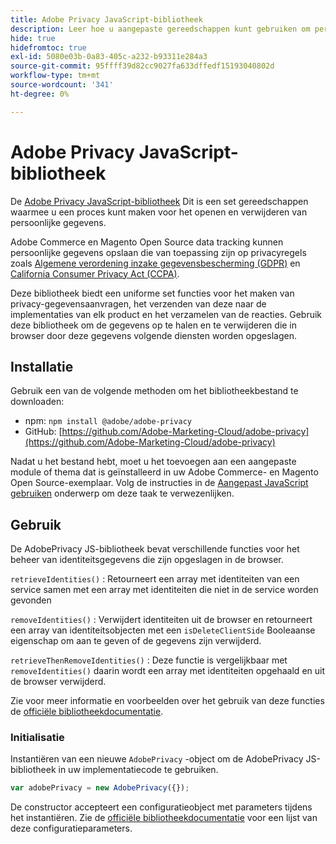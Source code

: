 ```yaml
---
title: Adobe Privacy JavaScript-bibliotheek
description: Leer hoe u aangepaste gereedschappen kunt gebruiken om persoonlijke gegevens van klanten die zijn verzameld door Adobe Commerce en Magento Open Source, te openen en te verwijderen.
hide: true
hidefromtoc: true
exl-id: 5080e03b-0a83-405c-a232-b93311e284a3
source-git-commit: 95ffff39d82cc9027fa633dffedf15193040802d
workflow-type: tm+mt
source-wordcount: '341'
ht-degree: 0%

---
```


# Adobe Privacy JavaScript-bibliotheek

<!-- TODO: Remove hide metadata when the library has been integrated with Commerce. -->

De [Adobe Privacy JavaScript-bibliotheek](https://developer.adobe.com/apis/experienceplatform/gdpr/services/allservices.html) Dit is een set gereedschappen waarmee u een proces kunt maken voor het openen en verwijderen van persoonlijke gegevens.

Adobe Commerce en Magento Open Source data tracking kunnen persoonlijke gegevens opslaan die van toepassing zijn op privacyregels zoals [Algemene verordening inzake gegevensbescherming (GDPR)](gdpr.md) en [California Consumer Privacy Act (CCPA)](ccpa.md).

Deze bibliotheek biedt een uniforme set functies voor het maken van privacy-gegevensaanvragen, het verzenden van deze naar de implementaties van elk product en het verzamelen van de reacties. Gebruik deze bibliotheek om de gegevens op te halen en te verwijderen die in browser door deze gegevens volgende diensten worden opgeslagen.

## Installatie

Gebruik een van de volgende methoden om het bibliotheekbestand te downloaden:

- npm: `npm install @adobe/adobe-privacy`
- GitHub: [https://github.com/Adobe-Marketing-Cloud/adobe-privacy](https://github.com/Adobe-Marketing-Cloud/adobe-privacy)

Nadat u het bestand hebt, moet u het toevoegen aan een aangepaste module of thema dat is geïnstalleerd in uw Adobe Commerce- en Magento Open Source-exemplaar. Volg de instructies in de [Aangepast JavaScript gebruiken](https://developer.adobe.com/commerce/frontend-core/javascript/custom/) onderwerp om deze taak te verwezenlijken.

## Gebruik

De AdobePrivacy JS-bibliotheek bevat verschillende functies voor het beheer van identiteitsgegevens die zijn opgeslagen in de browser.

`retrieveIdentities()`
: Retourneert een array met identiteiten van een service samen met een array met identiteiten die niet in de service worden gevonden

`removeIdentities()`
: Verwijdert identiteiten uit de browser en retourneert een array van identiteitsobjecten met een `isDeleteClientSide` Booleaanse eigenschap om aan te geven of de gegevens zijn verwijderd.

`retrieveThenRemoveIdentities()`
: Deze functie is vergelijkbaar met `removeIdentities()` daarin wordt een array met identiteiten opgehaald en uit de browser verwijderd.

Zie voor meer informatie en voorbeelden over het gebruik van deze functies de [officiële bibliotheekdocumentatie](https://developer.adobe.com/apis/experienceplatform/gdpr/services/allservices.html).

### Initialisatie

Instantiëren van een nieuwe `AdobePrivacy` -object om de AdobePrivacy JS-bibliotheek in uw implementatiecode te gebruiken.

```js
var adobePrivacy = new AdobePrivacy({});
```

De constructor accepteert een configuratieobject met parameters tijdens het instantiëren.
Zie de [officiële bibliotheekdocumentatie](https://developer.adobe.com/apis/experienceplatform/gdpr/services/allservices.html) voor een lijst van deze configuratieparameters.
